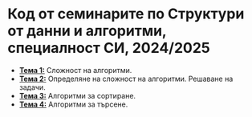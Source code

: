 # Код от семинарите по Структури от данни и алгоритми, специалност СИ, 2024/2025

- [**Тема 1:**](https://github.com/desiish/SDA_2024_2025/tree/main/Sem01) Сложност на алгоритми. 
- [**Тема 2:**](https://github.com/desiish/SDA_2024_2025/tree/main/Sem02) Определяне на сложност на алгоритми. Решаване на задачи.
- [**Тема 3:**](https://github.com/desiish/SDA_2024_2025/tree/main/Sem03) Алгоритми за сортиране.
- [**Тема 4:**](https://github.com/desiish/SDA_2024_2025/tree/main/Sem04) Алгоритми за търсене.
